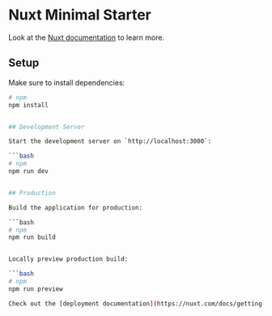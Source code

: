 # Nuxt Minimal Starter

Look at the [Nuxt documentation](https://nuxt.com/docs/getting-started/introduction) to learn more.

## Setup

Make sure to install dependencies:

```bash
# npm
npm install


## Development Server

Start the development server on `http://localhost:3000`:

```bash
# npm
npm run dev


## Production

Build the application for production:

```bash
# npm
npm run build


Locally preview production build:

```bash
# npm
npm run preview

Check out the [deployment documentation](https://nuxt.com/docs/getting-started/deployment) for more information.
